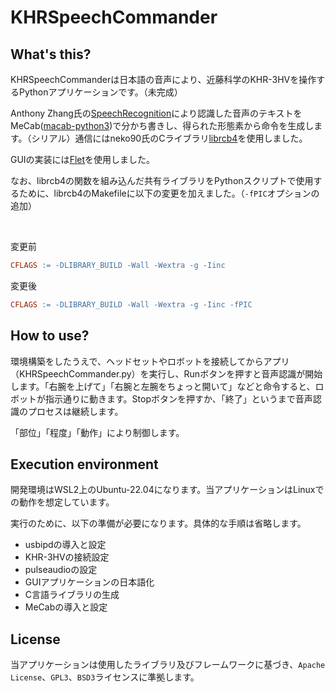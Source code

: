 # KHRSpeechCommander

## What's this?
KHRSpeechCommanderは日本語の音声により、近藤科学のKHR-3HVを操作するPythonアプリケーションです。（未完成）

Anthony Zhang氏の[SpeechRecognition](https://pypi.org/project/SpeechRecognition/)により認識した音声のテキストをMeCab([macab-python3](https://pypi.org/project/mecab-python3/))で分かち書きし、得られた形態素から命令を生成します。（シリアル）通信にはneko90氏のCライブラリ[librcb4](https://github.com/nake90/librcb4)を使用しました。

GUIの実装には[Flet](https://github.com/flet-dev/flet)を使用しました。

なお、librcb4の関数を組み込んだ共有ライブラリをPythonスクリプトで使用するために、librcb4のMakefileに以下の変更を加えました。（`-fPIC`オプションの追加）

<br>

変更前
```Makefile
CFLAGS := -DLIBRARY_BUILD -Wall -Wextra -g -Iinc
```
変更後
```Makefile
CFLAGS := -DLIBRARY_BUILD -Wall -Wextra -g -Iinc -fPIC
```

## How to use?
環境構築をしたうえで、ヘッドセットやロボットを接続してからアプリ（KHRSpeechCommander.py）を実行し、Runボタンを押すと音声認識が開始します。「右腕を上げて」「右腕と左腕をちょっと開いて」などと命令すると、ロボットが指示通りに動きます。Stopボタンを押すか、「終了」というまで音声認識のプロセスは継続します。

「部位」「程度」「動作」により制御します。

## Execution environment
開発環境はWSL2上のUbuntu-22.04になります。当アプリケーションはLinuxでの動作を想定しています。

実行のために、以下の準備が必要になります。具体的な手順は省略します。
- usbipdの導入と設定
- KHR-3HVの接続設定
- pulseaudioの設定
- GUIアプリケーションの日本語化
- C言語ライブラリの生成
- MeCabの導入と設定

## License
当アプリケーションは使用したライブラリ及びフレームワークに基づき、`Apache License`、`GPL3`、`BSD3`ライセンスに準拠します。